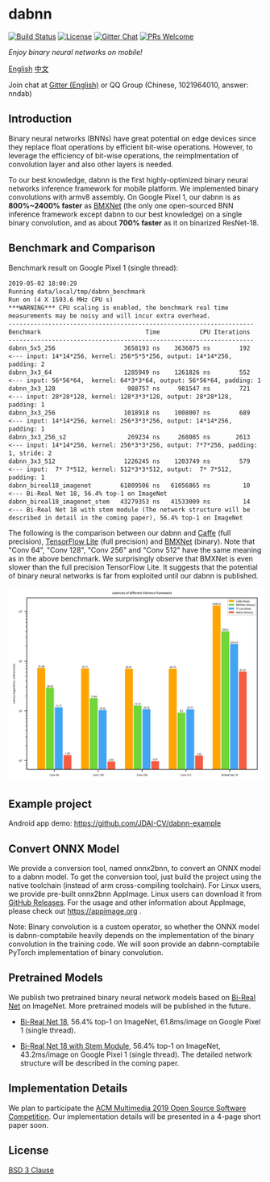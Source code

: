 # dabnn

[![Build Status](https://dev.azure.com/daquexian/dabnn/_apis/build/status/Android%20Build%20%26%20Test?branchName=master)](https://dev.azure.com/daquexian/dabnn/_build/latest?definitionId=2&branchName=master)
[![License](https://img.shields.io/badge/license-BSD--3--Clause-blue.svg)](LICENSE) 
[![Gitter Chat](https://img.shields.io/gitter/room/dabnn/dabnn.svg)](https://gitter.im/dabnn/dabnn)
[![PRs Welcome](https://img.shields.io/badge/PRs-welcome-brightgreen.svg)](https://github.com/JDAI-CV/dabnn/pulls)

*Enjoy binary neural networks on mobile!*

[English](README.md) [中文](README_CN.md)

Join chat at [Gitter (English)](https://gitter.im/dabnn/dabnn) or QQ Group (Chinese, 1021964010, answer: nndab)

## Introduction

Binary neural networks (BNNs) have great potential on edge devices since they replace float operations by efficient bit-wise operations. However, to leverage the efficiency of bit-wise operations, the reimplmentation of convolution layer and also other layers is needed. 

To our best knowledge, dabnn is the first highly-optimized binary neural networks inference framework for mobile platform. We implemented binary convolutions with armv8 assembly. On Google Pixel 1, our dabnn is as **800%~2400% faster** as [BMXNet](https://github.com/hpi-xnor/BMXNet) (the only one open-sourced BNN inference framework except dabnn to our best knowledge) on a single binary convolution, and as about **700% faster** as it on binarized ResNet-18.

## Benchmark and Comparison

Benchmark result on Google Pixel 1 (single thread):

```
2019-05-02 18:00:29
Running data/local/tmp/dabnn_benchmark
Run on (4 X 1593.6 MHz CPU s)
***WARNING*** CPU scaling is enabled, the benchmark real time measurements may be noisy and will incur extra overhead.
--------------------------------------------------------------------
Benchmark                             Time           CPU Iterations
--------------------------------------------------------------------
dabnn_5x5_256                   3658193 ns    3636875 ns        192     <--- input: 14*14*256, kernel: 256*5*5*256, output: 14*14*256, padding: 2
dabnn_3x3_64                    1285949 ns    1261826 ns        552     <--- input: 56*56*64,  kernel: 64*3*3*64, output: 56*56*64, padding: 1
dabnn_3x3_128                    988757 ns     981547 ns        721     <--- input: 28*28*128, kernel: 128*3*3*128, output: 28*28*128, padding: 1
dabnn_3x3_256                   1018918 ns    1008007 ns        689     <--- input: 14*14*256, kernel: 256*3*3*256, output: 14*14*256, padding: 1
dabnn_3x3_256_s2                 269234 ns     268085 ns       2613     <--- input: 14*14*256, kernel: 256*3*3*256, output: 7*7*256, padding: 1, stride: 2
dabnn_3x3_512                   1226245 ns    1203749 ns        579     <--- input:  7* 7*512, kernel: 512*3*3*512, output:  7* 7*512, padding: 1
dabnn_bireal18_imagenet        61809506 ns   61056865 ns         10     <--- Bi-Real Net 18, 56.4% top-1 on ImageNet
dabnn_bireal18_imagenet_stem   43279353 ns   41533009 ns         14     <--- Bi-Real Net 18 with stem module (The network structure will be described in detail in the coming paper), 56.4% top-1 on ImageNet
```

The following is the comparison between our dabnn and [Caffe](http://caffe.berkeleyvision.org) (full precision), [TensorFlow Lite](https://www.tensorflow.org/lite) (full precision) and [BMXNet](https://github.com/hpi-xnor/BMXNet) (binary). Note that "Conv 64", "Conv 128", "Conv 256" and "Conv 512" have the same meaning as in the above benchmark. We surprisingly observe that BMXNet is even slower than the full precision TensorFlow Lite. It suggests that the potential of binary neural networks is far from exploited until our dabnn is published.

![Comparison](images/comparison_en.png)

## Example project

Android app demo: https://github.com/JDAI-CV/dabnn-example

## Convert ONNX Model

We provide a conversion tool, named onnx2bnn, to convert an ONNX model to a dabnn model. To get the conversion tool, just build the project using the native toolchain (instead of arm cross-compiling toolchain). For Linux users, we provide pre-built onnx2bnn AppImage. Linux users can download it from [GitHub Releases](https://github.com/JDAI-CV/dabnn/releases). For the usage and other information about AppImage, please check out https://appimage.org .

Note: Binary convolution is a custom operator, so whether the ONNX model is dabnn-comptabile heavily depends on the implementation of the binary convolution in the training code. We will soon provide an dabnn-comptabile PyTorch implementation of binary convolution.

## Pretrained Models

We publish two pretrained binary neural network models based on [Bi-Real Net](https://arxiv.org/abs/1808.00278) on ImageNet. More pretrained models will be published in the future.

* [Bi-Real Net 18](https://drive.google.com/uc?export=download&id=1Oau5CtFR9nWXmlBBU47Jg5ypMiIEMtvo), 56.4% top-1 on ImageNet, 61.8ms/image on Google Pixel 1 (single thread).

* [Bi-Real Net 18 with Stem Module](https://drive.google.com/uc?export=download&id=1ArsirMdbtJ9lvHSjc1hkQ7dIXDKh-D1t), 56.4% top-1 on ImageNet, 43.2ms/image on Google Pixel 1 (single thread). The detailed network structure will be described in the coming paper.

## Implementation Details

We plan to participate the [ACM Multimedia 2019 Open Source Software Competition](https://www.acmmm.org/2019/call-for-open-source-software-competition/). Our implementation details will be presented in a 4-page short paper soon.

## License

[BSD 3 Clause](LICENSE)
